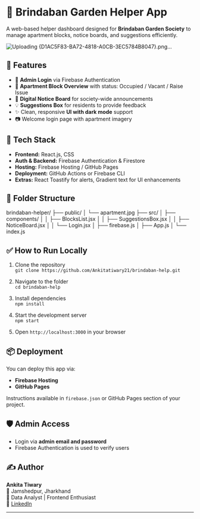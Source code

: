 # 🏡 Brindaban Garden Helper App

A web-based helper dashboard designed for **Brindaban Garden Society** to manage apartment blocks, notice boards, and suggestions efficiently.


![Uploading {D1AC5F83-BA72-4818-A0CB-3EC5784B8047}.png…]()


## 🚀 Features

- 🧾 **Admin Login** via Firebase Authentication
- 🏢 **Apartment Block Overview** with status: Occupied / Vacant / Raise Issue
- 📢 **Digital Notice Board** for society-wide announcements
- 💡 **Suggestions Box** for residents to provide feedback
- ✨ Clean, responsive **UI with dark mode** support
- 📷 Welcome login page with apartment imagery

## 🔧 Tech Stack

- **Frontend:** React.js, CSS
- **Auth & Backend:** Firebase Authentication & Firestore
- **Hosting:** Firebase Hosting / GitHub Pages
- **Deployment:** GitHub Actions or Firebase CLI
- **Extras:** React Toastify for alerts, Gradient text for UI enhancements

## 📁 Folder Structure

brindaban-helper/
├── public/
│ └── apartment.jpg
├── src/
│ ├── components/
│ │ ├── BlocksList.jsx
│ │ ├── SuggestionsBox.jsx
│ │ ├── NoticeBoard.jsx
│ │ └── Login.jsx
│ ├── firebase.js
│ ├── App.js
│ └── index.js




## ✅ How to Run Locally

1. Clone the repository  
   `git clone https://github.com/Ankitatiwary21/brindaban-help.git`

2. Navigate to the folder  
   `cd brindaban-help`

3. Install dependencies  
   `npm install`

4. Start the development server  
   `npm start`

5. Open `http://localhost:3000` in your browser

## 📦 Deployment

You can deploy this app via:
- **Firebase Hosting**
- **GitHub Pages**

Instructions available in `firebase.json` or GitHub Pages section of your project.

## 🛡️ Admin Access

- Login via **admin email and password**
- Firebase Authentication is used to verify users

## ✍️ Author

**Ankita Tiwary**  
📍 Jamshedpur, Jharkhand  
💼 Data Analyst | Frontend Enthusiast  
🔗 [LinkedIn](https://linkedin.com/in/ankitatiwary21)

---


